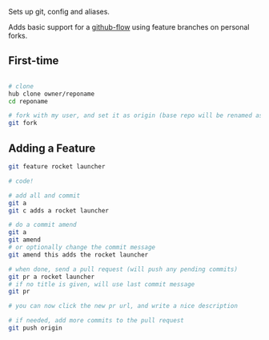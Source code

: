 Sets up git, config and aliases.

Adds basic support for a [github-flow](https://guides.github.com/introduction/flow/index.html) using feature branches on personal forks.

First-time
----------
``` sh

# clone
hub clone owner/reponame
cd reponame

# fork with my user, and set it as origin (base repo will be renamed as "upstream")
git fork
```

Adding a Feature
---------------
``` sh
git feature rocket launcher

# code!

# add all and commit
git a
git c adds a rocket launcher

# do a commit amend
git a
git amend
# or optionally change the commit message
git amend this adds the rocket launcher

# when done, send a pull request (will push any pending commits)
git pr a rocket launcher
# if no title is given, will use last commit message
git pr

# you can now click the new pr url, and write a nice description

# if needed, add more commits to the pull request
git push origin
```
